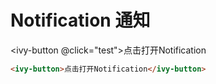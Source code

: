 # Notification 通知

<ivy-button @click="test">点击打开Notification</ivy-button>

```html
<ivy-button>点击打开Notification</ivy-button>
```

<script>
export default {
    setup(){
        const test = (ev)=>{
            console.log(window)
        }
        return {test}
    }
}

</script>
